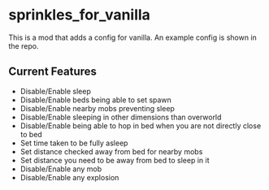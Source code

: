 sprinkles_for_vanilla
=====================

This is a mod that adds a config for vanilla. An example config is shown in the repo.

Current Features
---------------------
- Disable/Enable sleep
- Disable/Enable beds being able to set spawn
- Disable/Enable nearby mobs preventing sleep
- Disable/Enable sleeping in other dimensions than overworld
- Disable/Enable being able to hop in bed when you are not directly close to bed
- Set time taken to be fully asleep
- Set distance checked away from bed for nearby mobs
- Set distance you need to be away from bed to sleep in it
- Disable/Enable any mob
- Disable/Enable any explosion
